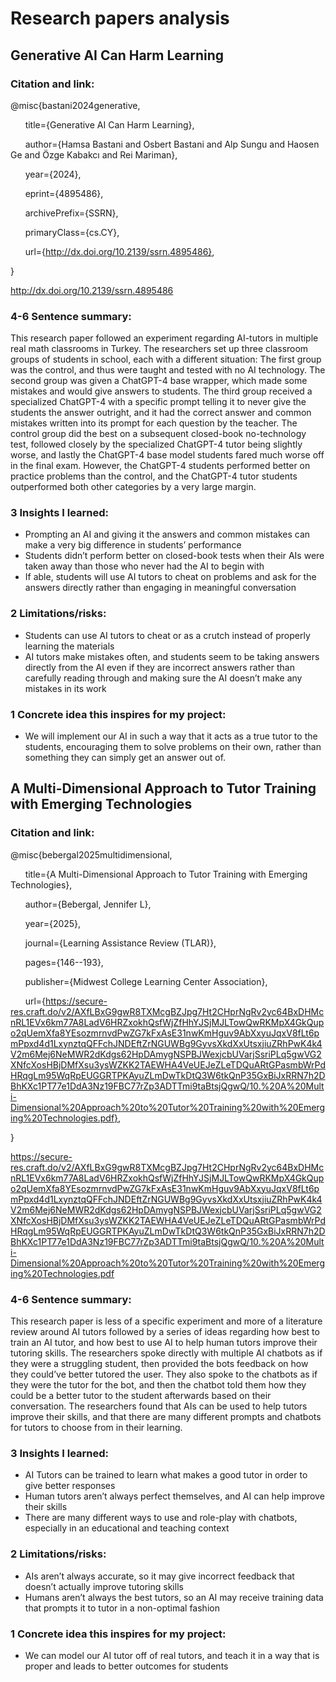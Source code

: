 # Research papers analysis 

## Generative AI Can Harm Learning

### Citation and link:

@misc{bastani2024generative,

      title={Generative AI Can Harm Learning}, 

      author={Hamsa Bastani and Osbert Bastani and Alp Sungu and Haosen Ge and Özge Kabakcı and Rei Mariman},

      year={2024},

      eprint={4895486},

      archivePrefix={SSRN},

      primaryClass={cs.CY},

      url={http://dx.doi.org/10.2139/ssrn.4895486}, 

}

http://dx.doi.org/10.2139/ssrn.4895486

### 4-6 Sentence summary:
This research paper followed an experiment regarding AI-tutors in multiple real math classrooms in Turkey. The researchers set up three classroom groups of students in school, each with a different situation: The first group was the control, and thus were taught and tested with no AI technology. The second group was given a ChatGPT-4 base wrapper, which made some mistakes and would give answers to students. The third group received a specialized ChatGPT-4 with a specific prompt telling it to never give the students the answer outright, and it had the correct answer and common mistakes written into its prompt for each question by the teacher. The control group did the best on a subsequent closed-book no-technology test, followed closely by the specialized ChatGPT-4 tutor being slightly worse, and lastly the ChatGPT-4 base model students fared much worse off in the final exam. However, the ChatGPT-4 students performed better on practice problems than the control, and the ChatGPT-4 tutor students outperformed both other categories by a very large margin. 

### 3 Insights I learned:
- Prompting an AI and giving it the answers and common mistakes can make a very big difference in students’ performance
- Students didn’t perform better on closed-book tests when their AIs were taken away than those who never had the AI to begin with
- If able, students will use AI tutors to cheat on problems and ask for the answers directly rather than engaging in meaningful conversation

### 2 Limitations/risks:
- Students can use AI tutors to cheat or as a crutch instead of properly learning the materials
- AI tutors make mistakes often, and students seem to be taking answers directly from the AI even if they are incorrect answers rather than carefully reading through and making sure the AI doesn’t make any mistakes in its work

### 1 Concrete idea this inspires for my project:
- We will implement our AI in such a way that it acts as a true tutor to the students, encouraging them to solve problems on their own, rather than something they can simply get an answer out of. 

## A Multi-Dimensional Approach to Tutor Training with Emerging Technologies

### Citation and link:

@misc{bebergal2025multidimensional,

      title={A Multi-Dimensional Approach to Tutor Training with Emerging Technologies},

      author={Bebergal, Jennifer L},

      year={2025},

      journal={Learning Assistance Review (TLAR)},

      pages={146--193},

      publisher={Midwest College Learning Center Association},

      url={https://secure-res.craft.do/v2/AXfLBxG9gwR8TXMcgBZJpg7Ht2CHprNgRv2yc64BxDHMcnRL1EVx6km77A8LadV6HRZxokhQsfWjZfHhYJSjMJLTowQwRKMpX4GkQupo2qUemXfa8YEsozmrnvdPwZG7kFxAsE31nwKmHguv9AbXxyuJqxV8fLt6pmPpxd4d1LxynztqQFFchJNDEftZrNGUWBg9GyvsXkdXxUtsxjiuZRhPwK4k4V2m6Mej6NeMWR2dKdgs62HpDAmygNSPBJWexjcbUVarjSsriPLq5gwVG2XNfcXosHBjDMfXsu3ysWZKK2TAEWHA4VeUEJeZLeTDQuARtGPasmbWrPdHRqgLm95WqRpEUGGRTPKAyuZLmDwTkDtQ3W6tkQnP35GxBiJxRRN7h2DBhKXc1PT77e1DdA3Nz19FBC77rZp3ADTTmi9taBtsjQgwQ/10.%20A%20Multi-Dimensional%20Approach%20to%20Tutor%20Training%20with%20Emerging%20Technologies.pdf},

}

https://secure-res.craft.do/v2/AXfLBxG9gwR8TXMcgBZJpg7Ht2CHprNgRv2yc64BxDHMcnRL1EVx6km77A8LadV6HRZxokhQsfWjZfHhYJSjMJLTowQwRKMpX4GkQupo2qUemXfa8YEsozmrnvdPwZG7kFxAsE31nwKmHguv9AbXxyuJqxV8fLt6pmPpxd4d1LxynztqQFFchJNDEftZrNGUWBg9GyvsXkdXxUtsxjiuZRhPwK4k4V2m6Mej6NeMWR2dKdgs62HpDAmygNSPBJWexjcbUVarjSsriPLq5gwVG2XNfcXosHBjDMfXsu3ysWZKK2TAEWHA4VeUEJeZLeTDQuARtGPasmbWrPdHRqgLm95WqRpEUGGRTPKAyuZLmDwTkDtQ3W6tkQnP35GxBiJxRRN7h2DBhKXc1PT77e1DdA3Nz19FBC77rZp3ADTTmi9taBtsjQgwQ/10.%20A%20Multi-Dimensional%20Approach%20to%20Tutor%20Training%20with%20Emerging%20Technologies.pdf 

### 4-6 Sentence summary:
This research paper is less of a specific experiment and more of a literature review around AI tutors followed by a series of ideas regarding how best to train an AI tutor, and how best to use AI to help human tutors improve their tutoring skills. The researchers spoke directly with multiple AI chatbots as if they were a struggling student, then provided the bots feedback on how they could’ve better tutored the user. They also spoke to the chatbots as if they were the tutor for the bot, and then the chatbot told them how they could be a better tutor to the student afterwards based on their conversation. The researchers found that AIs can be used to help tutors improve their skills, and that there are many different prompts and chatbots for tutors to choose from in their learning.

### 3 Insights I learned:
- AI Tutors can be trained to learn what makes a good tutor in order to give better responses
- Human tutors aren’t always perfect themselves, and AI can help improve their skills
- There are many different ways to use and role-play with chatbots, especially in an educational and teaching context

### 2 Limitations/risks:
- AIs aren’t always accurate, so it may give incorrect feedback that doesn’t actually improve tutoring skills
- Humans aren’t always the best tutors, so an AI may receive training data that prompts it to tutor in a non-optimal fashion

### 1 Concrete idea this inspires for my project:
- We can model our AI tutor off of real tutors, and teach it in a way that is proper and leads to better outcomes for students